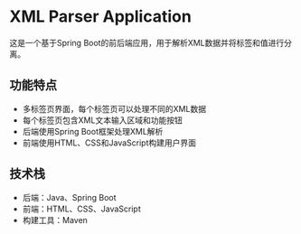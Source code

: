 # XML Parser Application

这是一个基于Spring Boot的前后端应用，用于解析XML数据并将标签和值进行分离。

## 功能特点

- 多标签页界面，每个标签页可以处理不同的XML数据
- 每个标签页包含XML文本输入区域和功能按钮
- 后端使用Spring Boot框架处理XML解析
- 前端使用HTML、CSS和JavaScript构建用户界面

## 技术栈

- 后端：Java、Spring Boot
- 前端：HTML、CSS、JavaScript
- 构建工具：Maven